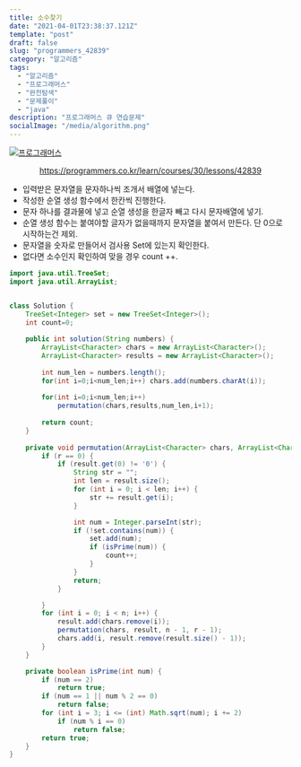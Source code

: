 ```yaml
---
title: 소수찾기
date: "2021-04-01T23:38:37.121Z"
template: "post"
draft: false
slug: "programmers_42839"
category: "알고리즘"
tags:
  - "알고리즘"
  - "프로그래머스"
  - "완전탐색"
  - "문제풀이"
  - "java"
description: "프로그래머스 큐 연습문제"
socialImage: "/media/algorithm.png"
---
```




[![프로그래머스](https://programmers.co.kr/assets/bi-symbol-light-49a242793b7a8b540cfc3489b918e3bb2a6724f1641572c14c575265d7aeea38.png)](https://programmers.co.kr/learn/courses/30/lessons/42839)
<div style="text-align:center"><a href="https://programmers.co.kr/learn/courses/30/lessons/42839">https://programmers.co.kr/learn/courses/30/lessons/42839</a></div>

- 입력받은 문자열을 문자하나씩 조개서 배열에 넣는다.
- 작성한 순열 생성 함수에서 한칸씩 진행한다.
- 문자 하나를 결과물에 넣고 순열 생성을 한글자 빼고 다시 문자배열에 넣기.
- 순열 생성 함수는 붙여야할 글자가 없을때까지 문자열을 붙여서 만든다. 단 0으로 시작하는건 제외.
- 문자열을 숫자로 만들어서 검사용 Set에 있는지 확인한다.
- 없다면 소수인지 확인하여 맞을 경우 count ++.


```java
import java.util.TreeSet;
import java.util.ArrayList;


class Solution {
    TreeSet<Integer> set = new TreeSet<Integer>();
    int count=0;
    
    public int solution(String numbers) {
        ArrayList<Character> chars = new ArrayList<Character>();
        ArrayList<Character> results = new ArrayList<Character>();
        
        int num_len = numbers.length();
        for(int i=0;i<num_len;i++) chars.add(numbers.charAt(i));
        
        for(int i=0;i<num_len;i++)
            permutation(chars,results,num_len,i+1);
        
        return count;
    }
    
    private void permutation(ArrayList<Character> chars, ArrayList<Character> result, int n, int r) {
        if (r == 0) {
            if (result.get(0) != '0') {
                String str = "";
                int len = result.size();
                for (int i = 0; i < len; i++) {
                    str += result.get(i);
                }

                int num = Integer.parseInt(str);
                if (!set.contains(num)) {
                    set.add(num);
                    if (isPrime(num)) {
                        count++;
                    }
                }
                return;
            }

        }
        for (int i = 0; i < n; i++) {
            result.add(chars.remove(i));
            permutation(chars, result, n - 1, r - 1);
            chars.add(i, result.remove(result.size() - 1));
        }
    }

    private boolean isPrime(int num) {
        if (num == 2)
            return true;
        if (num == 1 || num % 2 == 0)
            return false;
        for (int i = 3; i <= (int) Math.sqrt(num); i += 2)
            if (num % i == 0)
                return false;
        return true;
    }
}
```